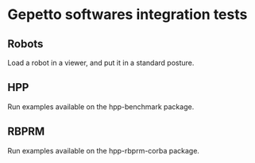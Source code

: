 # Gepetto softwares integration tests

## Robots

Load a robot in a viewer, and put it in a standard posture.

## HPP

Run examples available on the hpp-benchmark package.

## RBPRM

Run examples available on the hpp-rbprm-corba package.
